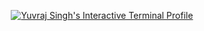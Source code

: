 <p align="center">
  <a href="https://github.com/yuvraj-0777">
    <img src="./interactive_terminal.svg" alt="Yuvraj Singh's Interactive Terminal Profile" />
  </a>
</p>
